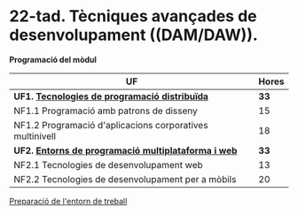 # 22-tad. Tècniques avançades de desenvolupament ((DAM/DAW)).

**Programació del mòdul**

| UF                                                                              | Hores  |
| ------------------------------------------------------------------------------- | ------ |
| **UF1. [Tecnologies de programació distribuïda](/docencia/dam/tad/uf1/)**       | **33** |
| NF1.1 Programació amb patrons de disseny                                        | 15     |
| NF1.2 Programació d'aplicacions corporatives multinivell                        | 18     |
| **UF2. [Entorns de programació multiplataforma i web](/docencia/dam/tad/uf2/)** | **33** |
| NF2.1 Tecnologies de desenvolupament web                                        | 13     |
| NF2.2 Tecnologies de desenvolupament per a mòbils                               | 20     |

[Preparació de l'entorn de treball](/docencia/dam/tad/prep_entorn)
